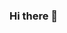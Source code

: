 ### Hi there 👋

<!--
[![Solved.ac 프로필](http://mazassumnida.wtf/api/v2/generate_badge?boj=백준닉네임)](https://solved.ac/dlrudgjs104)
-->
